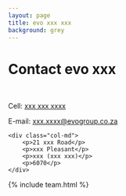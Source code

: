 ```yaml
---
layout: page
title: evo xxx xxx
background: grey
---
```

<div class="col-lg-12 text-center">
	<h1 class="section-heading text-uppercase">Contact evo xxx</h1>
</div>

<br>

<div class="container contact-us">
  <div class="row">

  <div class="col-md">
		<!-- <p>Tel: <a href="tel:+27210232228"> 079 485 5355</a></p> -->
		<p>Cell: <a href="tel:+27794855xxx">xxx xxx xxxx</a></p>
		<p>E-mail: <a href="mailto:xxx.xxx@evogroup.co.za?subject=Mail from our Website">xxx.xxxx@evogroup.co.za</a></p>
    </div>

    <div class="col-md">
		<p>21 xxx Road</p>
		<p>xxx Pleasant</p>
		<p>xxx (xxx xxx)</p>
		<p>6070</p>
    </div>
    
  </div>
</div>

{% include team.html %}

<br>

